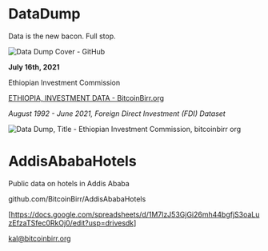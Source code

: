 # DataDump

Data is the new bacon. Full stop.

![Data Dump Cover - GitHub](https://user-images.githubusercontent.com/87287532/126027186-25f91ce0-6e74-4a4f-9aa3-d6ebe006b6f3.jpg)

**July 16th, 2021**

Ethiopian Investment Commission

[ETHIOPIA, INVESTMENT DATA - BitcoinBirr.org](https://drive.google.com/drive/folders/1plR-vDXQQjONAxn-Lh2QZ4_3QSrrIK7I?usp=sharing)

*August 1992 - June 2021, Foreign Direct Investment (FDI) Dataset*

![Data Dump, Title - Ethiopian Investment Commission, bitcoinbirr org](https://user-images.githubusercontent.com/87287532/126027506-3bb10e0b-ddb0-435d-89a0-7b344ddebd98.jpg)

# AddisAbabaHotels

Public data on hotels in Addis Ababa 

github.com/BitcoinBirr/AddisAbabaHotels 

[https://docs.google.com/spreadsheets/d/1M7lzJ53GjGi26mh44bgfjS3oaLuzEfzaTSfec0RkOj0/edit?usp=drivesdk]


kal@bitcoinbirr.org
